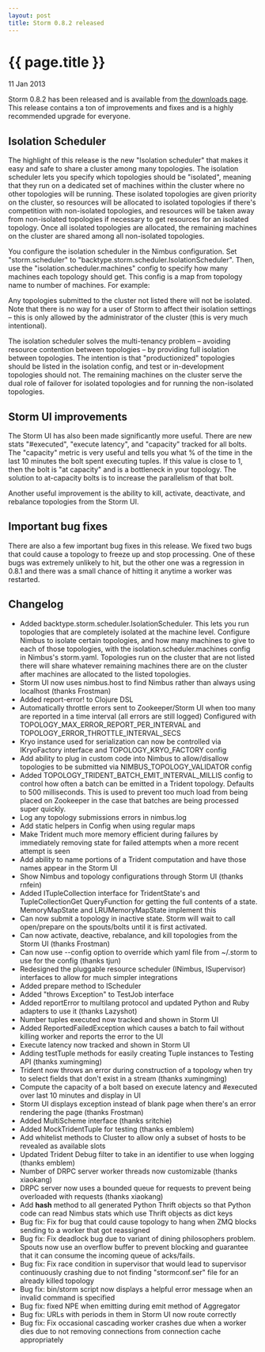 ```yaml
---
layout: post
title: Storm 0.8.2 released
---
```


{{ page.title }}
================

<p class="meta">11 Jan 2013</p>

Storm 0.8.2 has been released and is available from [the downloads page](/downloads.html). This release contains a ton of improvements and fixes and is a highly recommended upgrade for everyone.

Isolation Scheduler
-------------------

The highlight of this release is the new "Isolation scheduler" that makes it easy and safe to share a cluster among many topologies. The isolation scheduler lets you specify which topologies should be "isolated", meaning that they run on a dedicated set of machines within the cluster where no other topologies will be running. These isolated topologies are given priority on the cluster, so resources will be allocated to isolated topologies if there's competition with non-isolated topologies, and resources will be taken away from non-isolated topologies if necessary to get resources for an isolated topology. Once all isolated topologies are allocated, the remaining machines on the cluster are shared among all non-isolated topologies.

You configure the isolation scheduler in the Nimbus configuration. Set "storm.scheduler" to "backtype.storm.scheduler.IsolationScheduler". Then, use the "isolation.scheduler.machines" config to specify how many machines each topology should get. This config is a map from topology name to number of machines. For example:

<script src="https://gist.github.com/4514691.js"></script>

Any topologies submitted to the cluster not listed there will not be isolated. Note that there is no way for a user of Storm to affect their isolation settings – this is only allowed by the administrator of the cluster (this is very much intentional).

The isolation scheduler solves the multi-tenancy problem – avoiding resource contention between topologies – by providing full isolation between topologies. The intention is that "productionized" topologies should be listed in the isolation config, and test or in-development topologies should not. The remaining machines on the cluster serve the dual role of failover for isolated topologies and for running the non-isolated topologies.

Storm UI improvements
-------------------

The Storm UI has also been made significantly more useful. There are new stats "#executed", "execute latency", and "capacity" tracked for all bolts. The "capacity" metric is very useful and tells you what % of the time in the last 10 minutes the bolt spent executing tuples. If this value is close to 1, then the bolt is "at capacity" and is a bottleneck in your topology. The solution to at-capacity bolts is to increase the parallelism of that bolt.

Another useful improvement is the ability to kill, activate, deactivate, and rebalance topologies from the Storm UI.


Important bug fixes
-------------------

There are also a few important bug fixes in this release. We fixed two bugs that could cause a topology to freeze up and stop processing. One of these bugs was extremely unlikely to hit, but the other one was a regression in 0.8.1 and there was a small chance of hitting it anytime a worker was restarted.


Changelog
---------

 * Added backtype.storm.scheduler.IsolationScheduler. This lets you run topologies that are completely isolated at the machine level. Configure Nimbus to isolate certain topologies, and how many machines to give to each of those topologies, with the isolation.scheduler.machines config in Nimbus's storm.yaml. Topologies run on the cluster that are not listed there will share whatever remaining machines there are on the cluster after machines are allocated to the listed topologies.
 * Storm UI now uses nimbus.host to find Nimbus rather than always using localhost (thanks Frostman)
 * Added report-error! to Clojure DSL
 * Automatically throttle errors sent to Zookeeper/Storm UI when too many are reported in a time interval (all errors are still logged) Configured with TOPOLOGY_MAX_ERROR_REPORT_PER_INTERVAL and TOPOLOGY_ERROR_THROTTLE_INTERVAL_SECS
 * Kryo instance used for serialization can now be controlled via IKryoFactory interface and TOPOLOGY_KRYO_FACTORY config
 * Add ability to plug in custom code into Nimbus to allow/disallow topologies to be submitted via NIMBUS_TOPOLOGY_VALIDATOR config
 * Added TOPOLOGY_TRIDENT_BATCH_EMIT_INTERVAL_MILLIS config to control how often a batch can be emitted in a Trident topology. Defaults to 500 milliseconds. This is used to prevent too much load from being placed on Zookeeper in the case that batches are being processed super quickly.
 * Log any topology submissions errors in nimbus.log
 * Add static helpers in Config when using regular maps
 * Make Trident much more memory efficient during failures by immediately removing state for failed attempts when a more recent attempt is seen
 * Add ability to name portions of a Trident computation and have those names appear in the Storm UI
 * Show Nimbus and topology configurations through Storm UI (thanks rnfein)
 * Added ITupleCollection interface for TridentState's and TupleCollectionGet QueryFunction for getting the full contents of a state. MemoryMapState and LRUMemoryMapState implement this
 * Can now submit a topology in inactive state. Storm will wait to call open/prepare on the spouts/bolts until it is first activated.
 * Can now activate, deactive, rebalance, and kill topologies from the Storm UI (thanks Frostman)
 * Can now use --config option to override which yaml file from ~/.storm to use for the config (thanks tjun)
 * Redesigned the pluggable resource scheduler (INimbus, ISupervisor) interfaces to allow for much simpler integrations
 * Added prepare method to IScheduler
 * Added "throws Exception" to TestJob interface
 * Added reportError to multilang protocol and updated Python and Ruby adapters to use it (thanks Lazyshot)
 * Number tuples executed now tracked and shown in Storm UI
 * Added ReportedFailedException which causes a batch to fail without killing worker and reports the error to the UI
 * Execute latency now tracked and shown in Storm UI
 * Adding testTuple methods for easily creating Tuple instances to Testing API (thanks xumingming)
 * Trident now throws an error during construction of a topology when try to select fields that don't exist in a stream (thanks xumingming)
 * Compute the capacity of a bolt based on execute latency and #executed over last 10 minutes and display in UI
 * Storm UI displays exception instead of blank page when there's an error rendering the page (thanks Frostman)
 * Added MultiScheme interface (thanks sritchie)
 * Added MockTridentTuple for testing (thanks emblem)
 * Add whitelist methods to Cluster to allow only a subset of hosts to be revealed as available slots
 * Updated Trident Debug filter to take in an identifier to use when logging (thanks emblem)
 * Number of DRPC server worker threads now customizable (thanks xiaokang)
 * DRPC server now uses a bounded queue for requests to prevent being overloaded with requests (thanks xiaokang)
 * Add __hash__ method to all generated Python Thrift objects so that Python code can read Nimbus stats which use Thrift objects as dict keys
 * Bug fix: Fix for bug that could cause topology to hang when ZMQ blocks sending to a worker that got reassigned
 * Bug fix: Fix deadlock bug due to variant of dining philosophers problem. Spouts now use an overflow buffer to prevent blocking and guarantee that it can consume the incoming queue of acks/fails.
 * Bug fix: Fix race condition in supervisor that would lead to supervisor continuously crashing due to not finding "stormconf.ser" file for an already killed topology
 * Bug fix: bin/storm script now displays a helpful error message when an invalid command is specified
 * Bug fix: fixed NPE when emitting during emit method of Aggregator
 * Bug fix: URLs with periods in them in Storm UI now route correctly
 * Bug fix: Fix occasional cascading worker crashes due when a worker dies due to not removing connections from connection cache appropriately
 


